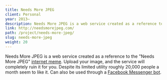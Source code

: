 ```yaml
---
title: Needs More JPEG
client: Personal
year: 2013–
description: Needs More JPEG is a web service created as a reference to the "Needs More JPEG" internet meme. Upload your image, and the service will completely ruin it for you.
link: http://needsmorejpeg.com/
path: /project/needs-more-jpeg/
slug: needs-more-jpeg
weight: 20
---
```


Needs More JPEG is a web service created as a reference to the "Needs More JPEG" [internet meme](http://knowyourmeme.com/memes/needs-more-jpeg). Upload your image, and the service will completely ruin it for you. Despite its limited utility roughly 20,000 people a month seem to like it. Can also be used through a [Facebook Messenger bot](https://m.me/needsmorejpg).
